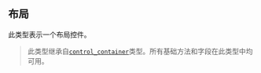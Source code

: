 ## 布局

此类型表示一个布局控件。

> 此类型继承自[`control_container`](/api/gui/container/control-container "此类型表示一个带有容器的抽象控件")类型。所有基础方法和字段在此类型中均可用。